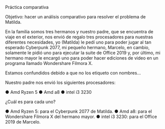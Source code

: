 Práctica comparativa 

Objetivo: hacer un análisis comparativo para resolver el problema de Matilda.

En la familia somos tres hermanos y nuestro padre, que se encuentra de viaje en el exterior, nos envió de regalo tres procesadores para nuestras diferentes necesidades, yo (Matilda) le pedí uno para poder jugar al tan esperado Cyberpunk 2077, mi pequeño hermano, Marcelo, en cambio, solamente le pidió uno para ejecutar la suite de Office 2019 y, por último, mi hermano mayor le encargó uno para poder hacer ediciones de video en un programa llamado Wondershare Filmora X.

Estamos confundidos debido a que no los etiqueto con nombres…

Nuestro padre nos envió los siguientes procesadores:

●	Amd Ryzen 5
●	Amd a8
●	intel i3 3230

¿Cuál es para cada uno?

●	Amd Ryzen 5: para el Cyberpunk 2077 de Matilda.
●	Amd a8: para el Wondershare Filmora X del hermano mayor. 
●	intel i3 3230: para el Office 2019 de Marcelo.
 

